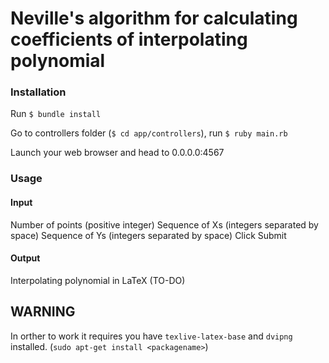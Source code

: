 Neville's algorithm for calculating coefficients of interpolating polynomial
==============

### Installation
Run
`$ bundle install`

Go to controllers folder (`$ cd app/controllers`), run `$ ruby main.rb`

Launch your web browser and head to 0.0.0.0:4567

### Usage
#### Input
Number of points (positive integer)
Sequence of Xs (integers separated by space)
Sequence of Ys (integers separated by space)
Click Submit

#### Output
Interpolating polynomial in LaTeX (TO-DO)

## WARNING
In orther to work it requires you have `texlive-latex-base` and `dvipng` installed. (`sudo apt-get install <packagename>`)

